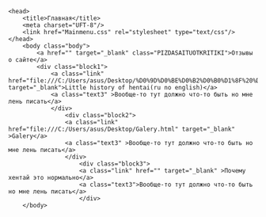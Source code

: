 <!DOCTYPE html>
    <head>
        <title>Главная</title>
        <meta charset="UFT-8"/>
        <link href="Mainmenu.css" rel="stylesheet" type="text/css"/>
    </head>
        <body class="body">
            <a href="" target="_blank" class="PIZDASAITUOTKRITIKI">Отзывы о сайте</a>     
            <div class="block1">
                <a class="link" href="file:///C:/Users/asus/Desktop/%D0%9D%D0%BE%D0%B2%D0%B0%D1%8F%20%D0%BF%D0%B0%D0%BF%D0%BA%D0%B0%20(2)/Historyofhentai.html" target="_blank">Little history of hentai(ru no english)</a>
                <a class="text3" >Вообще-то тут должно что-то быть но мне лень писать</a>
                </div>
                    <div class="block2">
                    <a class="link"  href="file:///C:/Users/asus/Desktop/Galery.html" target="_blank" >Galery</a>
                    <a class="text3" >Вообще-то тут должно что-то быть но мне лень писать</a>
                    </div>
                        <div class="block3">
                        <a class="link" href="" target="_blank" >Почему хентай это нормально</a>
                        <a class="text3">Вообще-то тут должно что-то быть но мне лень писать</a>
                        </div>
        </body>
